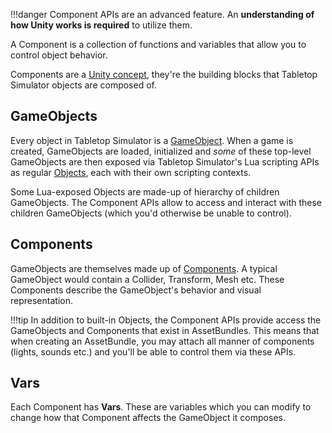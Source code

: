 !!!danger
	Component APIs are an advanced feature. An **understanding of how Unity works is required** to utilize them.

A Component is a collection of functions and variables that allow you to control object behavior.

Components are a [Unity concept](https://docs.unity3d.com/Manual/Components.html), they're the building blocks that
Tabletop Simulator objects are composed of.

## GameObjects

Every object in Tabletop Simulator is a [GameObject](gameobject.md). When a game is created, GameObjects are loaded,
initialized and _some_ of these top-level GameObjects are then exposed via Tabletop Simulator's Lua scripting APIs
as regular [Objects](../object.md), each with their own scripting contexts.

Some Lua-exposed Objects are made-up of hierarchy of children GameObjects. The Component APIs allow to access and
interact with these children GameObjects (which you'd otherwise be unable to control).

## Components

GameObjects are themselves made up of [Components](component.md). A typical GameObject would contain a Collider,
Transform, Mesh etc. These Components describe the GameObject's behavior and visual representation.

!!!tip
    In addition to built-in Objects, the Component APIs provide access the GameObjects and Components that exist in
    AssetBundles. This means that when creating an AssetBundle, you may attach all manner of components (lights, sounds
    etc.) and you'll be able to control them via these APIs.

## Vars

Each Component has **Vars**. These are variables which you can modify to change how that Component affects the
GameObject it composes.
